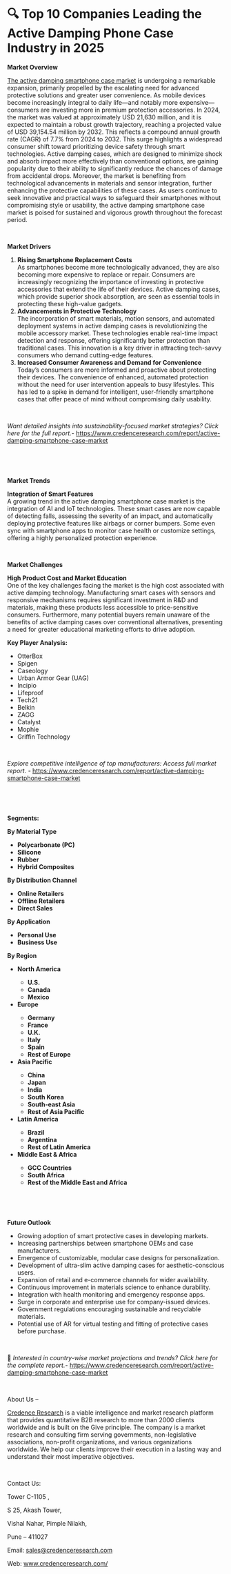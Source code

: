 # 🔍 Top 10 Companies Leading the Active Damping Phone Case Industry in 2025


<p><strong>Market Overview</strong></p>
<p><a href="https://www.credenceresearch.com/report/active-damping-smartphone-case-market">The active damping smartphone case market</a> is undergoing a remarkable expansion, primarily propelled by the escalating need for advanced protective solutions and greater user convenience. As mobile devices become increasingly integral to daily life&mdash;and notably more expensive&mdash;consumers are investing more in premium protection accessories. In 2024, the market was valued at approximately USD 21,630 million, and it is expected to maintain a robust growth trajectory, reaching a projected value of USD 39,154.54 million by 2032. This reflects a compound annual growth rate (CAGR) of 7.7% from 2024 to 2032. This surge highlights a widespread consumer shift toward prioritizing device safety through smart technologies. Active damping cases, which are designed to minimize shock and absorb impact more effectively than conventional options, are gaining popularity due to their ability to significantly reduce the chances of damage from accidental drops. Moreover, the market is benefiting from technological advancements in materials and sensor integration, further enhancing the protective capabilities of these cases. As users continue to seek innovative and practical ways to safeguard their smartphones without compromising style or usability, the active damping smartphone case market is poised for sustained and vigorous growth throughout the forecast period.</p>
<p><strong>&nbsp;</strong></p>
<p><strong>Market Drivers</strong></p>
<ol>
<li><strong> Rising Smartphone Replacement Costs</strong><br /> As smartphones become more technologically advanced, they are also becoming more expensive to replace or repair. Consumers are increasingly recognizing the importance of investing in protective accessories that extend the life of their devices. Active damping cases, which provide superior shock absorption, are seen as essential tools in protecting these high-value gadgets.</li>
<li><strong> Advancements in Protective Technology</strong><br /> The incorporation of smart materials, motion sensors, and automated deployment systems in active damping cases is revolutionizing the mobile accessory market. These technologies enable real-time impact detection and response, offering significantly better protection than traditional cases. This innovation is a key driver in attracting tech-savvy consumers who demand cutting-edge features.</li>
<li><strong> Increased Consumer Awareness and Demand for Convenience</strong><br /> Today&rsquo;s consumers are more informed and proactive about protecting their devices. The convenience of enhanced, automated protection without the need for user intervention appeals to busy lifestyles. This has led to a spike in demand for intelligent, user-friendly smartphone cases that offer peace of mind without compromising daily usability.</li>
</ol>
<p><strong>&nbsp;</strong></p>
<p><em>Want detailed insights into sustainability-focused market strategies? Click here for the full report.- </em><a href="https://www.credenceresearch.com/report/active-damping-smartphone-case-market">https://www.credenceresearch.com/report/active-damping-smartphone-case-market</a></p>
<p>&nbsp;</p>
<p>&nbsp;</p>
<p><strong>Market Trends</strong></p>
<p><strong>Integration of Smart Features</strong><br /> A growing trend in the active damping smartphone case market is the integration of AI and IoT technologies. These smart cases are now capable of detecting falls, assessing the severity of an impact, and automatically deploying protective features like airbags or corner bumpers. Some even sync with smartphone apps to monitor case health or customize settings, offering a highly personalized protection experience.</p>
<p><strong>&nbsp;</strong></p>
<p><strong>Market Challenges</strong></p>
<p><strong>High Product Cost and Market Education</strong><br /> One of the key challenges facing the market is the high cost associated with active damping technology. Manufacturing smart cases with sensors and responsive mechanisms requires significant investment in R&amp;D and materials, making these products less accessible to price-sensitive consumers. Furthermore, many potential buyers remain unaware of the benefits of active damping cases over conventional alternatives, presenting a need for greater educational marketing efforts to drive adoption.</p>
<p><strong>Key Player Analysis:</strong></p>
<ul>
<li>OtterBox</li>
<li>Spigen</li>
<li>Caseology</li>
<li>Urban Armor Gear (UAG)</li>
<li>Incipio</li>
<li>Lifeproof</li>
<li>Tech21</li>
<li>Belkin</li>
<li>ZAGG</li>
<li>Catalyst</li>
<li>Mophie</li>
<li>Griffin Technology</li>
</ul>
<p>&nbsp;</p>
<p><em>Explore competitive intelligence of top manufacturers: Access full market report. - </em><a href="https://www.credenceresearch.com/report/active-damping-smartphone-case-market">https://www.credenceresearch.com/report/active-damping-smartphone-case-market</a></p>
<p>&nbsp;</p>
<p>&nbsp;</p>
<p><strong>Segments:</strong></p>
<p><strong>By Material Type</strong></p>
<ul>
<li><strong>Polycarbonate (PC)</strong></li>
<li><strong>Silicone</strong></li>
<li><strong>Rubber</strong></li>
<li><strong>Hybrid Composites</strong></li>
</ul>
<p><strong>By Distribution Channel</strong></p>
<ul>
<li><strong>Online Retailers</strong></li>
<li><strong>Offline Retailers</strong></li>
<li><strong>Direct Sales</strong></li>
</ul>
<p><strong>By Application</strong></p>
<ul>
<li><strong>Personal Use</strong></li>
<li><strong>Business Use</strong></li>
</ul>
<p><strong>By Region</strong></p>
<ul>
<li><strong>North America</strong></li>
<ul>
<li><strong>U.S.</strong></li>
<li><strong>Canada</strong></li>
<li><strong>Mexico</strong></li>
</ul>
<li><strong>Europe</strong></li>
<ul>
<li><strong>Germany</strong></li>
<li><strong>France</strong></li>
<li><strong>U.K.</strong></li>
<li><strong>Italy</strong></li>
<li><strong>Spain</strong></li>
<li><strong>Rest of Europe</strong></li>
</ul>
<li><strong>Asia Pacific</strong></li>
<ul>
<li><strong>China</strong></li>
<li><strong>Japan</strong></li>
<li><strong>India</strong></li>
<li><strong>South Korea</strong></li>
<li><strong>South-east Asia</strong></li>
<li><strong>Rest of Asia Pacific</strong></li>
</ul>
<li><strong>Latin America</strong></li>
<ul>
<li><strong>Brazil</strong></li>
<li><strong>Argentina</strong></li>
<li><strong>Rest of Latin America</strong></li>
</ul>
<li><strong>Middle East &amp; Africa</strong></li>
<ul>
<li><strong>GCC Countries</strong></li>
<li><strong>South Africa</strong></li>
<li><strong>Rest of the Middle East and Africa</strong></li>
</ul>
</ul>
<p><strong>&nbsp;</strong></p>
<p>&nbsp;</p>
<p><strong>Future Outlook </strong></p>
<ul>
<li>Growing adoption of smart protective cases in developing markets.</li>
<li>Increasing partnerships between smartphone OEMs and case manufacturers.</li>
<li>Emergence of customizable, modular case designs for personalization.</li>
<li>Development of ultra-slim active damping cases for aesthetic-conscious users.</li>
<li>Expansion of retail and e-commerce channels for wider availability.</li>
<li>Continuous improvement in materials science to enhance durability.</li>
<li>Integration with health monitoring and emergency response apps.</li>
<li>Surge in corporate and enterprise use for company-issued devices.</li>
<li>Government regulations encouraging sustainable and recyclable materials.</li>
<li>Potential use of AR for virtual testing and fitting of protective cases before purchase.</li>
</ul>
<p><strong>&nbsp;</strong></p>
<p>📌 <em>Interested in country-wise market projections and trends? Click here for the complete report.- </em><a href="https://www.credenceresearch.com/report/active-damping-smartphone-case-market">https://www.credenceresearch.com/report/active-damping-smartphone-case-market</a></p>
<p>&nbsp;</p>
<p>About Us &ndash;</p>
<p><a href="https://www.credenceresearch.com/">Credence Research</a> is a viable intelligence and market research platform that provides quantitative B2B research to more than 2000 clients worldwide and is built on the Give principle. The company is a market research and consulting firm serving governments, non-legislative associations, non-profit organizations, and various organizations worldwide. We help our clients improve their execution in a lasting way and understand their most imperative objectives.</p>
<p>&nbsp;</p>
<p>Contact Us:</p>
<p>Tower C-1105 ,</p>
<p>S 25, Akash Tower,</p>
<p>Vishal Nahar, Pimple Nilakh,</p>
<p>Pune &ndash; 411027</p>
<p>Email: <a href="mailto:sales@credenceresearch.com">sales@credenceresearch.com</a></p>
<p>Web: <a href="http://www.credenceresearch.com/">www.credenceresearch.com/</a></p>
